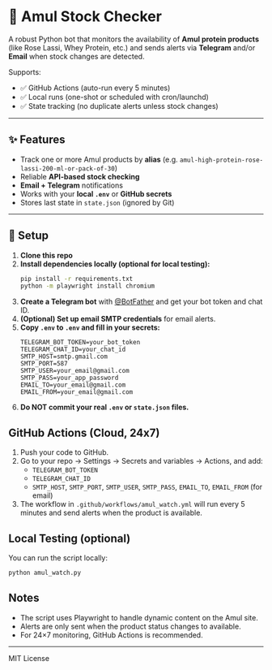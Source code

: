 # 🥛 Amul Stock Checker

A robust Python bot that monitors the availability of **Amul protein products** (like Rose Lassi, Whey Protein, etc.) and sends alerts via **Telegram** and/or **Email** when stock changes are detected.

Supports:
- ✅ GitHub Actions (auto-run every 5 minutes)
- ✅ Local runs (one-shot or scheduled with cron/launchd)
- ✅ State tracking (no duplicate alerts unless stock changes)

---

## ✨ Features
- Track one or more Amul products by **alias** (e.g. `amul-high-protein-rose-lassi-200-ml-or-pack-of-30`)
- Reliable **API-based stock checking**
- **Email + Telegram** notifications
- Works with your **local `.env`** or **GitHub secrets**
- Stores last state in `state.json` (ignored by Git)

---

## 🚀 Setup

1. **Clone this repo**
2. **Install dependencies locally (optional for local testing):**
	```sh
	pip install -r requirements.txt
	python -m playwright install chromium
	```
3. **Create a Telegram bot** with [@BotFather](https://t.me/BotFather) and get your bot token and chat ID.
4. **(Optional) Set up email SMTP credentials** for email alerts.
5. **Copy `.env` to `.env` and fill in your secrets:**
	```env
	TELEGRAM_BOT_TOKEN=your_bot_token
	TELEGRAM_CHAT_ID=your_chat_id
	SMTP_HOST=smtp.gmail.com
	SMTP_PORT=587
	SMTP_USER=your_email@gmail.com
	SMTP_PASS=your_app_password
	EMAIL_TO=your_email@gmail.com
	EMAIL_FROM=your_email@gmail.com
	```
6. **Do NOT commit your real `.env` or `state.json` files.**

## GitHub Actions (Cloud, 24x7)

1. Push your code to GitHub.
2. Go to your repo → Settings → Secrets and variables → Actions, and add:
	- `TELEGRAM_BOT_TOKEN`
	- `TELEGRAM_CHAT_ID`
	- `SMTP_HOST`, `SMTP_PORT`, `SMTP_USER`, `SMTP_PASS`, `EMAIL_TO`, `EMAIL_FROM` (for email)
3. The workflow in `.github/workflows/amul_watch.yml` will run every 5 minutes and send alerts when the product is available.

## Local Testing (optional)

You can run the script locally:
```sh
python amul_watch.py
```

## Notes
- The script uses Playwright to handle dynamic content on the Amul site.
- Alerts are only sent when the product status changes to available.
- For 24×7 monitoring, GitHub Actions is recommended.

---
MIT License